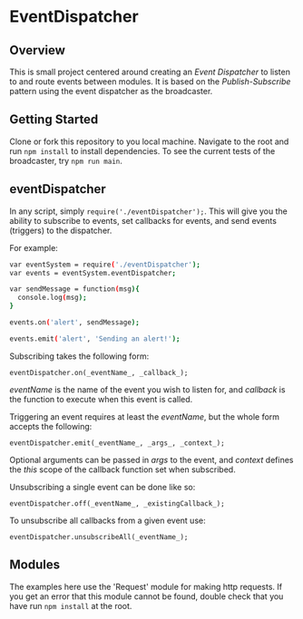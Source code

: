 # EventDispatcher

## Overview
This is small project centered around creating an *Event Dispatcher* to listen to and route events between modules. It is based on the _Publish-Subscribe_ pattern using the event dispatcher as the broadcaster.


## Getting Started
Clone or fork this repository to you local machine. Navigate to the root and run ```npm install``` to install dependencies. To see the current tests of the broadcaster, try ```npm run main```.


## eventDispatcher
In any script, simply ```require('./eventDispatcher');```. This will give you the ability to subscribe to events, set callbacks for events, and send events (triggers) to the dispatcher.

For example:
```bash
var eventSystem = require('./eventDispatcher');
var events = eventSystem.eventDispatcher;

var sendMessage = function(msg){
  console.log(msg);
}

events.on('alert', sendMessage);

events.emit('alert', 'Sending an alert!');
```


Subscribing takes the following form: 

```eventDispatcher.on(_eventName_, _callback_);```

_eventName_ is the name of the event you wish to listen for, and
_callback_ is the function to execute when this event is called.

Triggering an event requires at least the _eventName_, but the whole form accepts the following:

```eventDispatcher.emit(_eventName_, _args_, _context_);```

Optional arguments can be passed in _args_ to the event, and _context_ defines the _this_ scope of the callback function set when subscribed.

Unsubscribing a single event can be done like so:

```eventDispatcher.off(_eventName_, _existingCallback_);```

To unsubscribe all callbacks from a given event use:

```eventDispatcher.unsubscribeAll(_eventName_);``` 

## Modules
The examples here use the 'Request' module for making http requests. If you get an error that this module cannot be found, double check that you have run ```npm install``` at the root.